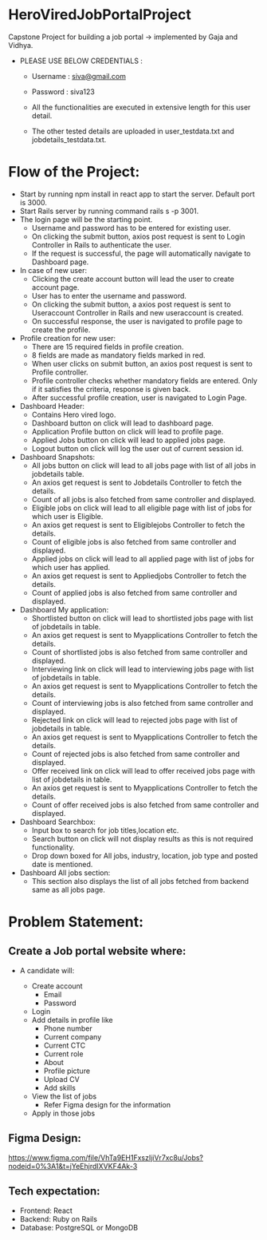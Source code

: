 # HeroViredJobPortalProject
Capstone Project for building a job portal -> implemented by Gaja and Vidhya.

* PLEASE USE BELOW CREDENTIALS : 
	* Username : siva@gmail.com
	* Password : siva123
	
  * All the functionalities are executed in extensive length for this user detail. 
 
  * The other tested details are uploaded in user_testdata.txt and jobdetails_testdata.txt.

# Flow of the Project:
* Start by running npm install in react app to start the server. Default port is 3000.
* Start Rails server by running command rails s -p 3001.
* The login page will be the starting point.
	* Username and password has to be entered for existing user.
	* On clicking the submit button, axios post request is sent to Login Controller in Rails to authenticate the user.
	* If the request is successful, the page will automatically navigate to Dashboard page.
* In case of new user:
	* Clicking the create account button will lead the user to create account page.
	* User has to enter the username and password.
	* On clicking the submit button, a axios post request is sent to Useraccount Controller in Rails and new useraccount is created.
	* On successful response, the user is navigated to profile page to create the profile.
* Profile creation for new user:
	* There are 15 required fields in profile creation.
	* 8 fields are made as mandatory fields marked in red.
	* When user clicks on submit button, an axios post request is sent to Profile controller.
	* Profile controller checks whether mandatory fields are entered. Only if it satisfies the criteria, response is given back.
	* After successful profile creation, user is navigated to Login Page.
* Dashboard Header:
	* Contains Hero vired logo.
	* Dashboard button on click will lead to dashboard page.
	* Application Profile button on click will lead to profile page.
	* Applied Jobs button on click will lead to applied jobs page.
	* Logout button on click will log the user out of current session id.
* Dashboard Snapshots:
	* All jobs button on click will lead to all jobs page with list of all jobs in jobdetails table.
	* An axios get request is sent to Jobdetails Controller to fetch the details.
	* Count of all jobs is also fetched from same controller and displayed.
	* Eligible jobs on click will lead to all eligible page with list of jobs for which user is Eligible.
	* An axios get request is sent to Eligiblejobs Controller to fetch the details.
	* Count of eligible jobs is also fetched from same controller and displayed.
	* Applied jobs on click will lead to all applied page with list of jobs for which user has applied.
	* An axios get request is sent to Appliedjobs Controller to fetch the details.
	* Count of applied jobs is also fetched from same controller and displayed.
* Dashboard My application:
	* Shortlisted button on click will lead to shortlisted jobs page with list of jobdetails in table.
	* An axios get request is sent to Myapplications Controller to fetch the details.
	* Count of shortlisted jobs is also fetched from same controller and displayed.
	* Interviewing link on click will lead to interviewing jobs page with list of jobdetails in table.
	* An axios get request is sent to Myapplications Controller to fetch the details.
	* Count of interviewing jobs is also fetched from same controller and displayed.
	* Rejected link on click will lead to rejected jobs page with list of jobdetails in table.
	* An axios get request is sent to Myapplications Controller to fetch the details.
	* Count of rejected jobs is also fetched from same controller and displayed.
	* Offer received link on click will lead to offer received jobs page with list of jobdetails in table.
	* An axios get request is sent to Myapplications Controller to fetch the details.
	* Count of offer received jobs is also fetched from same controller and displayed.
* Dashboard Searchbox:
	* Input box to search for job titles,location etc.
	* Search button on click will not display results as this is not required functionality.
	* Drop down boxed for All jobs, industry, location, job type and posted date is mentioned.
* Dashboard All jobs section:
	* This section also displays the list of all jobs fetched from backend same as all jobs page.

# Problem Statement:

## Create a Job portal website where:

* A candidate will:
	
	* Create account
		* Email
	  * Password
	* Login
	* Add details in profile like
	   * Phone number
		* Current company
		* Current CTC
		* Current role
		* About
		* Profile picture
		* Upload CV
		* Add skills
	* View the list of jobs
		* Refer Figma design for the information
	* Apply in those jobs
## Figma Design:
 https://www.figma.com/file/VhTa9EH1FxszIjiVr7xc8u/Jobs?nodeid=0%3A1&t=jYeEhjrdIXVKF4Ak-3
## Tech expectation:
* Frontend: React
* Backend: Ruby on Rails
* Database: PostgreSQL or MongoDB
